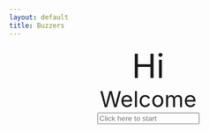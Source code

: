 ```yaml
---
layout: default
title: Buzzers
---
```


<center>
<div id="buzzer-primary" style="width: 100%; font-size: 60;">Hi</div>
<div id="buzzer-secondary" style="width: 100%; font-size: 40;">Welcome</div>
<input id="buzzer-input" type="text" placeholder="Click here to start">
</center>
<script>
var names = ["Unknown", "Buzzer #1", "Buzzer #2", "Buzzer #3", "Buzzer #4", "Buzzer #5", "Buzzer #6", "Buzzer #7", "Buzzer #8", "Buzzer #9", "Buzzer #10"];
var enabled = false;
var timer = -1;
var timerId = 0;
var primary = document.getElementById("buzzer-primary");
var secondary = document.getElementById("buzzer-secondary");
var input = document.getElementById("buzzer-input");

function buzzer(key) {
    if (!enabled) {
        return;
    }
    enabled = false;
    primary.innerHTML = names[key];
    timer = 5;
    updateTimer();
}
function updateTimer() {
    if (timer < 0) {
        enable();
        return;
    } else if (timer == 0) {
        secondary.innerHTML = "STOP";
    } else {
        secondary.innerHTML = "" + timer;
    }
    timer--;
    timerId = window.setTimeout(updateTimer, 1000);
}
function reset() {
    timer = 0;
    window.clearTimeout(timerId);
}
function enable() {
    reset();
    enabled = true;
    primary.innerHTML = "Ready";
    secondary.innerHTML = "Press a buzzer";
}
function disable() {
    reset();
    enabled = false;
    primary.innerHTML = "Disabled";
    secondary.innerHTML = "Click the space below to begin";
}
disable();

input.onfocus = enable;
input.onblur = disable;
input.onkeypress = function(event) {
    if (!enabled) {
        return;
    }
    event.preventDefault();
    var c;
    if (event.which == null) {
	    c = String.fromCharCode(event.keyCode);
	} else if (event.which!=0 && event.charCode != 0) {
	    c = String.fromCharCode(event.which);
	}
    if (c == "0") {
        buzzer(10);
    } else if (c == "1") {
        buzzer(1);
    } else if (c == "2") {
        buzzer(2);
    } else if (c == "3") {
        buzzer(3);
    } else if (c == "4") {
        buzzer(4);
    } else if (c == "5") {
        buzzer(5);
    } else if (c == "6") {
        buzzer(6);
    } else if (c == "7") {
        buzzer(7);
    } else if (c == "8") {
        buzzer(8);
    } else if (c == "9") {
        buzzer(9);
    } else {
        alert("Unknown key: " + c);
    }
}
</script>
